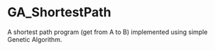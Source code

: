 # GA_ShortestPath
A shortest path program (get from A to B) implemented using simple Genetic Algorithm.
